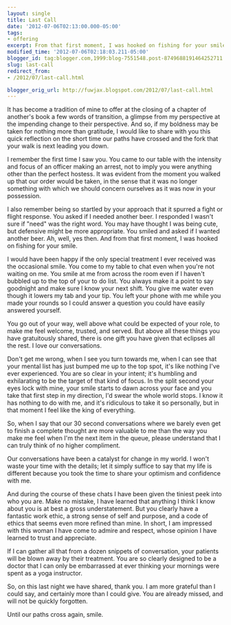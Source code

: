 ```yaml
---
layout: single
title: Last Call
date: '2012-07-06T02:13:00.000-05:00'
tags: 
- offering
excerpt: From that first moment, I was hooked on fishing for your smile.
modified_time: '2012-07-06T02:18:03.211-05:00'
blogger_id: tag:blogger.com,1999:blog-7551548.post-8749688191464252711
slug: last-call
redirect_from: 
- /2012/07/last-call.html

blogger_orig_url: http://fuwjax.blogspot.com/2012/07/last-call.html
---
```


It has become a tradition of mine to offer at the closing of a chapter of another's book a few words of transition, a glimpse from my perspective at the impending change to their perspective. And so, if my boldness may be taken for nothing more than gratitude, I would like to share with you this quick reflection on the short time our paths have crossed and the fork that your walk is next leading you down.

I remember the first time I saw you. You came to our table with the intensity and focus of an officer making an arrest, not to imply you were anything other than the perfect hostess. It was evident from the moment you walked up that our order would be taken, in the sense that it was no longer something with which we should concern ourselves as it was now in your possession.

I also remember being so startled by your approach that it spurred a fight or flight response. You asked if I needed another beer. I responded I wasn't sure if "need" was the right word. You may have thought I was being cute, but defensive might be more appropriate. You smiled and asked if I wanted another beer. Ah, well, yes then. And from that first moment, I was hooked on fishing for your smile.

I would have been happy if the only special treatment I ever received was the occasional smile. You come to my table to chat even when you're not waiting on me. You smile at me from across the room even if I haven't bubbled up to the top of your to do list. You always make it a point to say goodnight and make sure I know your next shift. You give me water even though it lowers my tab and your tip. You left your phone with me while you made your rounds so I could answer a question you could have easily answered yourself.

You go out of your way, well above what could be expected of your role, to make me feel welcome, trusted, and served. But above all these things you have gratuitously shared, there is one gift you have given that eclipses all the rest. I love our conversations.

Don't get me wrong, when I see you turn towards me, when I can see that your mental list has just bumped me up to the top spot, it's like nothing I've ever experienced. You are so clear in your intent; it's humbling and exhilarating to be the target of that kind of focus. In the split second your eyes lock with mine, your smile starts to dawn across your face and you take that first step in my direction, I'd swear the whole world stops. I know it has nothing to do with me, and it's ridiculous to take it so personally, but in that moment I feel like the king of everything.

So, when I say that our 30 second conversations where we barely even get to finish a complete thought are more valuable to me than the way you make me feel when I'm the next item in the queue, please understand that I can truly think of no higher compliment.

Our conversations have been a catalyst for change in my world. I won't waste your time with the details; let it simply suffice to say that my life is different because you took the time to share your optimism and confidence with me.

And during the course of these chats I have been given the tiniest peek into who you are. Make no mistake, I have learned that anything I think I know about you is at best a gross understatement. But you clearly have a fantastic work ethic, a strong sense of self and purpose, and a code of ethics that seems even more refined than mine. In short, I am impressed with this woman I have come to admire and respect, whose opinion I have learned to trust and appreciate.

If I can gather all that from a dozen snippets of conversation, your patients will be blown away by their treatment. You are so clearly designed to be a doctor that I can only be embarrassed at ever thinking your mornings were spent as a yoga instructor.

So, on this last night we have shared, thank you. I am more grateful than I could say, and certainly more than I could give. You are already missed, and will not be quickly forgotten.

Until our paths cross again, smile.